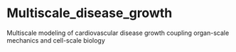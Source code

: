 # Multiscale_disease_growth
Multiscale modeling of cardiovascular disease growth coupling organ-scale mechanics and cell-scale biology
